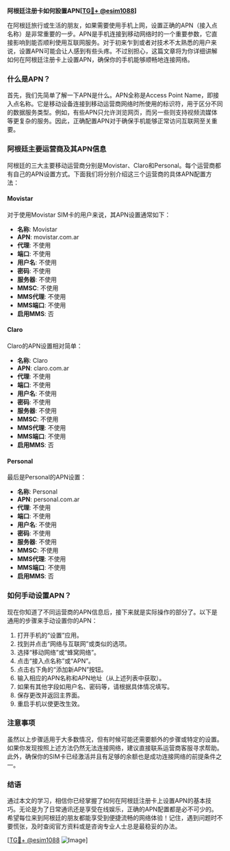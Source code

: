 **阿根廷注册卡如何設置APN[[TG💪+ @esim1088](https://t.me/s/esim1088)]**

在阿根廷旅行或生活的朋友，如果需要使用手机上网，设置正确的APN（接入点名称）是非常重要的一步。APN是手机连接到移动网络时的一个重要参数，它直接影响到能否顺利使用互联网服务。对于初来乍到或者对技术不太熟悉的用户来说，设置APN可能会让人感到有些头疼。不过别担心，这篇文章将为你详细讲解如何在阿根廷注册卡上设置APN，确保你的手机能够顺畅地连接网络。

### 什么是APN？

首先，我们先简单了解一下APN是什么。APN全称是Access Point Name，即接入点名称。它是移动设备连接到移动运营商网络时所使用的标识符，用于区分不同的数据服务类型。例如，有些APN只允许浏览网页，而另一些则支持视频流媒体等更复杂的服务。因此，正确配置APN对于确保手机能够正常访问互联网至关重要。

### 阿根廷主要运营商及其APN信息

阿根廷的三大主要移动运营商分别是Movistar、Claro和Personal。每个运营商都有自己的APN设置方式。下面我们将分别介绍这三个运营商的具体APN配置方法：

#### Movistar

对于使用Movistar SIM卡的用户来说，其APN设置通常如下：
- **名称**: Movistar
- **APN**: movistar.com.ar
- **代理**: 不使用
- **端口**: 不使用
- **用户名**: 不使用
- **密码**: 不使用
- **服务器**: 不使用
- **MMSC**: 不使用
- **MMS代理**: 不使用
- **MMS端口**: 不使用
- **启用MMS**: 否

#### Claro

Claro的APN设置相对简单：
- **名称**: Claro
- **APN**: claro.com.ar
- **代理**: 不使用
- **端口**: 不使用
- **用户名**: 不使用
- **密码**: 不使用
- **服务器**: 不使用
- **MMSC**: 不使用
- **MMS代理**: 不使用
- **MMS端口**: 不使用
- **启用MMS**: 否

#### Personal

最后是Personal的APN设置：
- **名称**: Personal
- **APN**: personal.com.ar
- **代理**: 不使用
- **端口**: 不使用
- **用户名**: 不使用
- **密码**: 不使用
- **服务器**: 不使用
- **MMSC**: 不使用
- **MMS代理**: 不使用
- **MMS端口**: 不使用
- **启用MMS**: 否

### 如何手动设置APN？

现在你知道了不同运营商的APN信息后，接下来就是实际操作的部分了。以下是通用的步骤来手动设置你的APN：

1. 打开手机的“设置”应用。
2. 找到并点击“网络与互联网”或类似的选项。
3. 选择“移动网络”或“蜂窝网络”。
4. 点击“接入点名称”或“APN”。
5. 点击右下角的“添加新APN”按钮。
6. 输入相应的APN名称和APN地址（从上述列表中获取）。
7. 如果有其他字段如用户名、密码等，请根据具体情况填写。
8. 保存更改并返回主界面。
9. 重启手机以使更改生效。

### 注意事项

虽然以上步骤适用于大多数情况，但有时候可能还需要额外的步骤或特定的设置。如果你发现按照上述方法仍然无法连接网络，建议直接联系运营商客服寻求帮助。此外，确保你的SIM卡已经激活并且有足够的余额也是成功连接网络的前提条件之一。

### 结语

通过本文的学习，相信你已经掌握了如何在阿根廷注册卡上设置APN的基本技巧。无论是为了日常通讯还是享受在线娱乐，正确的APN配置都是必不可少的。希望每位来到阿根廷的朋友都能享受到便捷流畅的网络体验！记住，遇到问题时不要慌张，及时查阅官方资料或是咨询专业人士总是最稳妥的办法。

[[TG💪+ @esim1088](https://t.me/s/esim1088) ![Image](https://i.postimg.cc/4NQfJmqS/Snipaste-2025-05-13-00-14-12.png)]